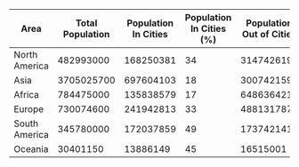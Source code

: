 | Area | Total Population | Population In Cities | Population In Cities (%) | Population Out of Cities | Population Out of Cities (%) |
| ---- | ---------------- | -------------------- | ------------------------ | ------------------------ | ---------------------------- |
| North America | 482993000 | 168250381 | 34 | 314742619 | 65|
| Asia | 3705025700 | 697604103 | 18 | 3007421597 | 81|
| Africa | 784475000 | 135838579 | 17 | 648636421 | 82|
| Europe | 730074600 | 241942813 | 33 | 488131787 | 66|
| South America | 345780000 | 172037859 | 49 | 173742141 | 50|
| Oceania | 30401150 | 13886149 | 45 | 16515001 | 54|
